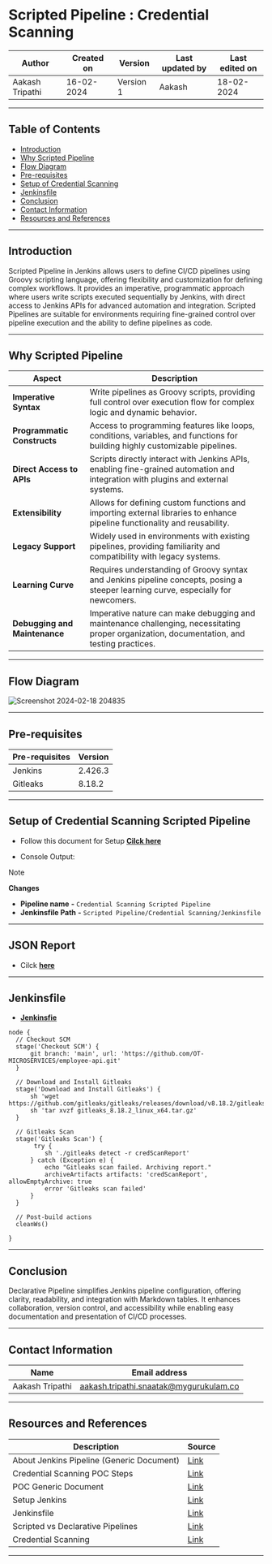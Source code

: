 # Scripted Pipeline : Credential Scanning



|   Author        |  Created on   |  Version   | Last updated by  | Last edited on |
| --------------- | --------------| -----------|----------------- | -------------- |
| Aakash Tripathi |  16-02-2024  |  Version 1 | Aakash  | 18-02-2024    |

***
## Table of Contents
+ [Introduction](#Introduction)
+ [Why Scripted Pipeline](#Why-Declarative-Pipeline)
+ [Flow Diagram](#Flow-Diagram)
+ [Pre-requisites](#Pre-requisites)
+ [Setup of Credential Scanning](#Setup-of-Credential-Scanning)
+ [Jenkinsfile](#Jenkinsfile)
+ [Conclusion](#Conclusion)
+ [Contact Information](#Contact-Information)
+ [Resources and References](#Resources-and-References)
  
***
## Introduction

Scripted Pipeline in Jenkins allows users to define CI/CD pipelines using Groovy scripting language, offering flexibility and customization for defining complex workflows. It provides an imperative, programmatic approach where users write scripts executed sequentially by Jenkins, with direct access to Jenkins APIs for advanced automation and integration. Scripted Pipelines are suitable for environments requiring fine-grained control over pipeline execution and the ability to define pipelines as code.

***
## Why Scripted Pipeline
| Aspect                    | Description                                                                                                                                                       |
|---------------------------|-------------------------------------------------------------------------------------------------------------------------------------------------------------------|
| **Imperative Syntax**        | Write pipelines as Groovy scripts, providing full control over execution flow for complex logic and dynamic behavior.                                           |
| **Programmatic Constructs**  | Access to programming features like loops, conditions, variables, and functions for building highly customizable pipelines.                                       |
| **Direct Access to APIs**    | Scripts directly interact with Jenkins APIs, enabling fine-grained automation and integration with plugins and external systems.                                 |
| **Extensibility**            | Allows for defining custom functions and importing external libraries to enhance pipeline functionality and reusability.                                          |
| **Legacy Support**           | Widely used in environments with existing pipelines, providing familiarity and compatibility with legacy systems.                                               |
| **Learning Curve**           | Requires understanding of Groovy syntax and Jenkins pipeline concepts, posing a steeper learning curve, especially for newcomers.                                |
| **Debugging and Maintenance** | Imperative nature can make debugging and maintenance challenging, necessitating proper organization, documentation, and testing practices. |   

***
## Flow Diagram  
![Screenshot 2024-02-18 204835](https://github.com/avengers-p7/Documentation/assets/156056344/8c5132c8-1901-4900-a222-18bd8109b8b3)



***
## Pre-requisites
| **Pre-requisites** | **Version** |
| ------------------ | ----------- |
| Jenkins | 2.426.3 | 
| Gitleaks | 8.18.2 |

***
## Setup of Credential Scanning Scripted Pipeline
* Follow this document for Setup [**Cilck here**](https://github.com/avengers-p7/Documentation/blob/main/Application_CI/Implementation/GolangCI/Bug%20Analysis/Declarative%20Pipeline/Readme.md#Setup)




* Console Output:
 


> [!NOTE]
> **Changes**
> *  **Pipeline name**       **-**  `Credential Scanning Scripted Pipeline`
> *  **Jenkinsfile Path**    **-**  `Scripted Pipeline/Credential Scanning/Jenkinsfile`  

***

## JSON Report


 * Cilck [**here**](https://github.com/avengers-p7/Documentation/blob/main/Application_CI/Implementation/Credential%20Scanning/Declarative%20Pipeline/credScanReport)

***
## Jenkinsfile
  * [**Jenkinsfie**](https://github.com/CodeOps-Hub/Jenkinsfile/blob/main/Scripted%20Pipeline/Credential%20Scanning/Jenkinsfile)
  ```shell 
node {
    // Checkout SCM
    stage('Checkout SCM') {
        git branch: 'main', url: 'https://github.com/OT-MICROSERVICES/employee-api.git'
    }

    // Download and Install Gitleaks
    stage('Download and Install Gitleaks') {
        sh 'wget https://github.com/gitleaks/gitleaks/releases/download/v8.18.2/gitleaks_8.18.2_linux_x64.tar.gz'
        sh 'tar xvzf gitleaks_8.18.2_linux_x64.tar.gz'
    }

    // Gitleaks Scan
    stage('Gitleaks Scan') {
         try {
            sh './gitleaks detect -r credScanReport'
        } catch (Exception e) {
            echo "Gitleaks scan failed. Archiving report."
            archiveArtifacts artifacts: 'credScanReport', allowEmptyArchive: true
            error 'Gitleaks scan failed'
        }
    }

    // Post-build actions
    cleanWs()

}
```
***
## Conclusion

Declarative Pipeline simplifies Jenkins pipeline configuration, offering clarity, readability, and integration with Markdown tables. It enhances collaboration, version control, and accessibility while enabling easy documentation and presentation of CI/CD processes.

***
## Contact Information
| Name | Email address |
| ---- | ------------- |
| Aakash Tripathi | aakash.tripathi.snaatak@mygurukulam.co |
***
## Resources and References
|  **Description** |   **Source** |
| ---------------- | ------------ |
| About Jenkins Pipeline (Generic Document) | [Link](https://github.com/avengers-p7/Documentation/blob/main/Application_CI/Implementation/GenericDoc/jenkinsPipeline.md  ) |
| Credential Scanning POC Steps | [Link](https://github.com/avengers-p7/Documentation/blob/main/Application_CI/Design/02-%20Generic%20CI%20operation/Credentials%20Scanning/Credential%20Scanning%20via%20GitLeaks%20POC.md) |
| POC Generic Document | [Link](https://github.com/avengers-p7/Documentation/blob/main/Application_CI/Implementation/GenericDoc/pipelinePOC.md) |
| Setup Jenkins | [Link](https://github.com/avengers-p7/Documentation/blob/main/Application_CI/Implementation/GolangCI/Bug%20Analysis/Declarative%20Pipeline/Readme.md#Setup) |
| Jenkinsfile | [Link](https://github.com/avengers-p7/Jenkinsfile/blob/main/Declarative%20Pipeline/Python/Dependency_Scanning/Jenkinsfile) |
| Scripted vs Declarative Pipelines | [Link](https://www.baeldung.com/ops/jenkins-scripted-vs-declarative-pipelines) |
| Credential Scanning| [Link](https://github.com/avengers-p7/Documentation/blob/main/Application_CI/Design/02-%20Generic%20CI%20operation/Credentials%20Scanning/README.md) |

***


